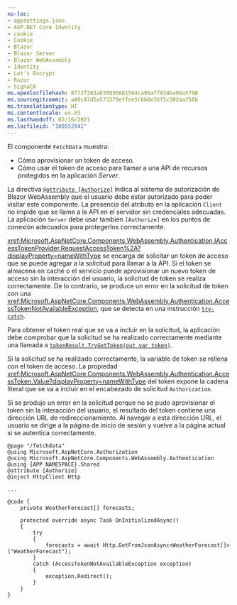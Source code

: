 ```yaml
---
no-loc:
- appsettings.json
- ASP.NET Core Identity
- cookie
- Cookie
- Blazor
- Blazor Server
- Blazor WebAssembly
- Identity
- Let's Encrypt
- Razor
- SignalR
ms.openlocfilehash: 8772f383a830936881564ca95a7f034ba08a5798
ms.sourcegitcommit: a49c47d5a573379effee5c6b6e36f5c302aa756b
ms.translationtype: HT
ms.contentlocale: es-ES
ms.lasthandoff: 02/16/2021
ms.locfileid: "100552941"
---
```

El componente `FetchData` muestra:

* Cómo aprovisionar un token de acceso.
* Cómo usar el token de acceso para llamar a una API de recursos protegidos en la aplicación *Server*.

La directiva [`@attribute [Authorize]`](xref:mvc/views/razor#attribute) indica al sistema de autorización de Blazor WebAssembly que el usuario debe estar autorizado para poder visitar este componente. La presencia del atributo en la aplicación `Client` no impide que se llame a la API en el servidor sin credenciales adecuadas. La aplicación `Server` debe usar también `[Authorize]` en los puntos de conexión adecuados para protegerlos correctamente.

<xref:Microsoft.AspNetCore.Components.WebAssembly.Authentication.IAccessTokenProvider.RequestAccessToken%2A?displayProperty=nameWithType> se encarga de solicitar un token de acceso que se puede agregar a la solicitud para llamar a la API. Si el token se almacena en caché o el servicio puede aprovisionar un nuevo token de acceso sin la interacción del usuario, la solicitud de token se realiza correctamente. De lo contrario, se produce un error en la solicitud de token con una <xref:Microsoft.AspNetCore.Components.WebAssembly.Authentication.AccessTokenNotAvailableException>, que se detecta en una instrucción [`try-catch`](/dotnet/csharp/language-reference/keywords/try-catch).

Para obtener el token real que se va a incluir en la solicitud, la aplicación debe comprobar que la solicitud se ha realizado correctamente mediante una llamada a [`tokenResult.TryGetToken(out var token)`](xref:Microsoft.AspNetCore.Components.WebAssembly.Authentication.AccessTokenResult.TryGetToken%2A).

Si la solicitud se ha realizado correctamente, la variable de token se rellena con el token de acceso. La propiedad <xref:Microsoft.AspNetCore.Components.WebAssembly.Authentication.AccessToken.Value?displayProperty=nameWithType> del token expone la cadena literal que se va a incluir en el encabezado de solicitud `Authorization`.

Si se produjo un error en la solicitud porque no se pudo aprovisionar el token sin la interacción del usuario, el resultado del token contiene una dirección URL de redireccionamiento. Al navegar a esta dirección URL, el usuario se dirige a la página de inicio de sesión y vuelve a la página actual si se autentica correctamente.

```razor
@page "/fetchdata"
@using Microsoft.AspNetCore.Authorization
@using Microsoft.AspNetCore.Components.WebAssembly.Authentication
@using {APP NAMESPACE}.Shared
@attribute [Authorize]
@inject HttpClient Http

...

@code {
    private WeatherForecast[] forecasts;

    protected override async Task OnInitializedAsync()
    {
        try
        {
            forecasts = await Http.GetFromJsonAsync<WeatherForecast[]>("WeatherForecast");
        }
        catch (AccessTokenNotAvailableException exception)
        {
            exception.Redirect();
        }
    }
}
```
